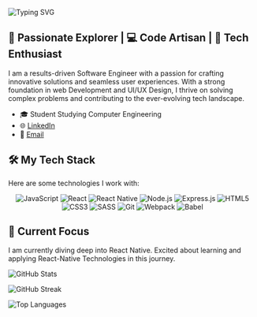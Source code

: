 ![Typing SVG](https://readme-typing-svg.herokuapp.com?font=Roboto&color=F83E77&size=32&center=true&vCenter=true&lines=I+am+a+Software+Engineering+Student+;I+am+a+Graphics+Designer;I+am+a+Mobile+App+Designer)

## 🚀 Passionate Explorer | 💻 Code Artisan | 🌟 Tech Enthusiast

I am a results-driven Software Engineer with a passion for crafting innovative solutions and seamless user experiences. With a strong foundation in web Development and UI/UX Design, I thrive on solving complex problems and contributing to the ever-evolving tech landscape.

- 🎓 Student Studying Computer Engineering
- 🌐 [LinkedIn]( https://www.linkedin.com/in/ahadzi-joel-senyo-298b56212/)
- 📧 [Email](mailto:ahadzijoelsenyo@gmail.com)



## 🛠️ My Tech Stack

Here are some technologies I work with:
<p align="center">
  <img src="https://img.shields.io/badge/JavaScript-F7DF1E?style=for-the-badge&logo=javascript&logoColor=black" alt="JavaScript">
  <img src="https://img.shields.io/badge/React-61DAFB?style=for-the-badge&logo=react&logoColor=white" alt="React">
  <img src="https://img.shields.io/badge/React_Native-61DAFB?style=for-the-badge&logo=react&logoColor=white" alt="React Native">
  <img src="https://img.shields.io/badge/Node.js-339933?style=for-the-badge&logo=node.js&logoColor=white" alt="Node.js">
  <img src="https://img.shields.io/badge/Express-000000?style=for-the-badge&logo=express&logoColor=white" alt="Express.js">
  <img src="https://img.shields.io/badge/HTML5-E34F26?style=for-the-badge&logo=html5&logoColor=white" alt="HTML5">
  <img src="https://img.shields.io/badge/CSS3-1572B6?style=for-the-badge&logo=css3&logoColor=white" alt="CSS3">
  <img src="https://img.shields.io/badge/SASS-CC6699?style=for-the-badge&logo=sass&logoColor=white" alt="SASS">
  <img src="https://img.shields.io/badge/Git-F05032?style=for-the-badge&logo=git&logoColor=white" alt="Git">
  <!-- Add more badges for your tech stack -->

  <img src="https://img.shields.io/badge/Webpack-8DD6F9?style=for-the-badge&logo=webpack&logoColor=black" alt="Webpack">
  <img src="https://img.shields.io/badge/Babel-F9DC3E?style=for-the-badge&logo=babel&logoColor=black" alt="Babel">
  <!-- Add more badges for your tech stack -->
</p>

## 🌱 Current Focus

I am currently diving deep into React Native. Excited about learning and applying React-Native Technologies  in this journey.



![GitHub Stats](https://github-readme-stats.vercel.app/api?username=Senyoj&show_icons=true&theme=radical)

![GitHub Streak](https://github-readme-streak-stats.herokuapp.com/?user=Senyoj&theme=dark)

![Top Languages](https://github-readme-stats.vercel.app/api/top-langs/?username=Senyoj&layout=compact&theme=dark)

